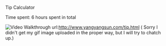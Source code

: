 Tip Calculator

Time spent: 6 hours spent in total

![Video Walkthrough](tipcalc.gif)
url:http://www.yangyangsun.com/tip.html
( Sorry I didn't get my gif image uploaded in the proper way, but I will try to chatch up.)

